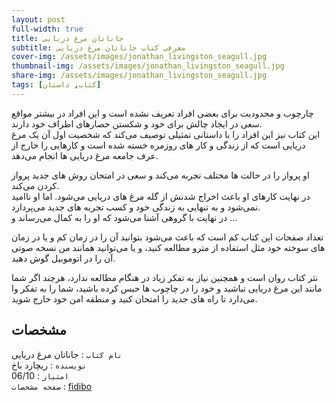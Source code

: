 ```yaml
---
layout: post
full-width: true
title: جاناتان مرغ دریایی
subtitle: معرفی کتاب جاناتان مرغ دریایی
cover-img: /assets/images/jonathan_livingston_seagull.jpg
thumbnail-img: /assets/images/jonathan_livingston_seagull.jpg
share-img: /assets/images/jonathan_livingston_seagull.jpg
tags: [کتاب, داستان]
---
```


چارچوب و محدودیت برای بعضی افراد تعریف نشده است و این افراد در بیشتر مواقع سعی در ایجاد چالش برای خود و شکستن حصارهای اطراف خود دارند.  
این کتاب نیز این افراد را با داستانی تمثیلی توصیف می‌کند که شخصیت اول آن یک مرغ دریایی است که از زندگی و کار های روزمره خسته شده است و کارهایی را خارج از عرف جامعه مرغ دریایی ها انجام می‌دهد.  

او پرواز را در حالت ها مختلف تجربه می‌کند و سعی در امتحان روش های جدید پرواز کردن می‌کند.  
در نهایت کارهای او باعث اخراج شدنش از گله مرغ های دریایی می‌شود. اما او ناامید نمی‌شود و به تنهایی به زندگی خود و کسب تجربه های جدید می‌پردازد.  
در نهایت با گروهی آشنا می‌شود که او را به کمال می‌رساند و ...   

تعداد صفحات این کتاب کم است که باعث می‌شود بتوانید آن را در زمان کم و یا در زمان های سوخته خود مثل استفاده از مترو مطالعه کنید، و یا می‌توانید همانند من نسخه صوتی آن را در اتوموبیل گوش دهید.  

نثر کتاب روان است و همچنین نیاز به تفکر زیاد در هنگام مطالعه ندارد، هرچند اگر شما مانند این مرغ دریایی نباشید و خود را در چاچوب ها حبس کرده باشید، شما را به تفکر وا می‌دارد تا راه های جدید را امتحان کنید و منطقه امن خود خارج شوید.  

## مشخصات
`نام کتاب` : جاناتان مرغ دریایی   
`نویسنده` : ریچارد باخ  
`امتیاز` : 06/10  
`صفحه مشخصات` : [fidibo](https://fidibo.com/book/2172-%DA%A9%D8%AA%D8%A7%D8%A8-%D8%AC%D8%A7%D9%86%D8%A7%D8%AA%D8%A7%D9%86-%D9%85%D8%B1%D8%BA-%D8%AF%D8%B1%DB%8C%D8%A7%DB%8C%DB%8C)  